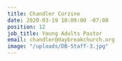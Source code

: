 ```yaml
---
title: Chandler Corzine
date: 2020-03-19 10:09:00 -07:00
position: 12
job_title: Young Adults Pastor
email: chandler@daybreakchurch.org
image: "/uploads/DB-Staff-3.jpg"
---
```


